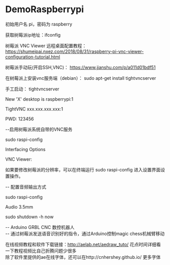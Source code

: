# DemoRaspberrypi

初始用户名 pi，密码为 raspberry

获取树莓派ip地址：ifconfig

树莓派 VNC Viewer 远程桌面配置教程： 
https://shumeipai.nxez.com/2018/08/31/raspberry-pi-vnc-viewer-configuration-tutorial.html

树莓派手动玩(开启SSH,VNC)： 
https://www.jianshu.com/p/a011d01bdf51

在树莓派上安装vnc服务端（debian）： 
sudo apt-get install tightvncserver

手工启动： 
tightvncserver

New 'X' desktop is raspberrypi:1

TightVNC xxx.xxx.xxx.xxx:1

PWD: 123456

--启用树莓派系统自带的VNC服务

sudo raspi-config

Interfacing Options

VNC Viewer:  

如果要修改树莓派的分辨率，可以在终端运行 sudo raspi-config 进入设置界面设置操作。

-- 配置音频输出方式

sudo raspi-config

Audio 3.5mm

sudo shutdown -h now


--  Arduino GRBL CNC 数控机器人  
--  通过树莓派发送语音识别好的指令，通过Arduino控制magic chess机械臂移动  
  
在线视频教程和软件下载链接：http://aelab.net/aedraw_tuto/  花点时间详细看一下教程视频比自己折腾问题少很多  
除了软件里提供的ae在线字体，还可以在http://cnhershey.github.io/ 更多字体  
  
  

